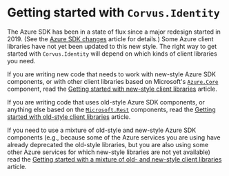 # Getting started with `Corvus.Identity`

The Azure SDK has been in a state of flux since a major redesign started in 2019. (See the [Azure SDK changes](old-vs-new-azure-sdk.md) article for details.) Some Azure client libraries have not yet been updated to this new style. The right way to get started with `Corvus.Identity` will depend on which kinds of client libraries you need.

If you are writing new code that needs to work with new-style Azure SDK components, or with other client libraries based on Microsoft's [`Azure.Core`](xref:Azure.Core) component, read the [Getting started with new-style client libraries](getting-started-new-style.md) article.

If you are writing code that uses old-style Azure SDK components, or anything else based on the [`Microsoft.Rest`](xref:Microsoft.Rest) components, read the [Getting started with old-style client libraries](getting-started-old-style.md) article.

If you need to use a mixture of old-style and new-style Azure SDK components (e.g., because some of the Azure services you are using have already deprecated the old-style libraries, but you are also using some other Azure services for which new-style libraries are not yet available) read the [Getting started with a mixture of old- and new-style client libraries](getting-started-mixed-style.md) article.
